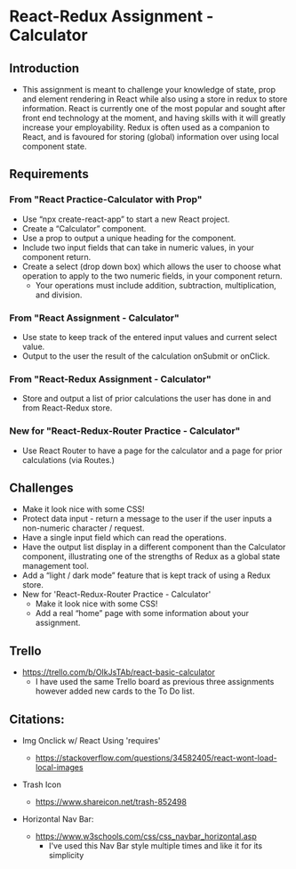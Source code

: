# React-Redux Assignment - Calculator

## Introduction
- This assignment is meant to challenge your knowledge of state, prop and element rendering in React while also using a store in redux to store information. React is currently one of the most popular and sought after front end technology at the moment, and having skills with it will greatly increase your employability. Redux is often used as a companion to React, and is favoured for storing (global) information over using local component state. 

## Requirements
### From "React Practice-Calculator with Prop"
- Use “npx create-react-app” to start a new React project.
- Create a “Calculator” component.
- Use a prop to output a unique heading for the component.
- Include two input fields that can take in numeric values, in your component return.
- Create a select (drop down box) which allows the user to choose what operation to apply to the two numeric fields, in your component return.
    - Your operations must include addition, subtraction, multiplication, and division.

### From "React Assignment - Calculator"
- Use state to keep track of the entered input values and current select value.
- Output to the user the result of the calculation onSubmit or onClick.

### From "React-Redux Assignment - Calculator"
- Store and output a list of prior calculations the user has done in and from React-Redux store.

### New for "React-Redux-Router Practice - Calculator"
- Use React Router to have a page for the calculator and a page for prior calculations (via Routes.)

## Challenges
- Make it look nice with some CSS!
- Protect data input - return a message to the user if the user inputs a non-numeric character / request.
- Have a single input field which can read the operations.
- Have the output list display in a different component than the Calculator component, illustrating one of the strengths of Redux as a global state management tool.
- Add a “light / dark mode” feature that is kept track of using a Redux store.
- New for 'React-Redux-Router Practice - Calculator'
    - Make it look nice with some CSS!
    - Add a real “home” page with some information about your assignment.

## Trello
- https://trello.com/b/OIkJsTAb/react-basic-calculator
    - I have used the same Trello board as previous three assignments however added new cards to the To Do list.

## Citations:
- Img Onclick w/ React Using 'requires'
    - https://stackoverflow.com/questions/34582405/react-wont-load-local-images

- Trash Icon
    - https://www.shareicon.net/trash-852498

- Horizontal Nav Bar:
    - https://www.w3schools.com/css/css_navbar_horizontal.asp
        - I've used this Nav Bar style multiple times and like it for its simplicity